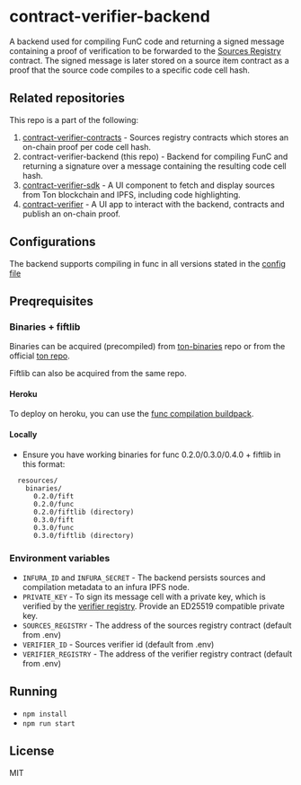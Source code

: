 # contract-verifier-backend

A backend used for compiling FunC code and returning a signed message containing a proof of verification to be forwarded to the [Sources Registry](https://github.com/ton-blockchain/TEPs/pull/91) contract.
The signed message is later stored on a source item contract as a proof that the source code compiles to a specific code cell hash.

## Related repositories

This repo is a part of the following:

1. [contract-verifier-contracts](https://github.com/ton-community/contract-verifier-contracts) - Sources registry contracts which stores an on-chain proof per code cell hash.
2. contract-verifier-backend (this repo) - Backend for compiling FunC and returning a signature over a message containing the resulting code cell hash.
3. [contract-verifier-sdk](https://github.com/ton-community/contract-verifier-sdk) - A UI component to fetch and display sources from Ton blockchain and IPFS, including code highlighting.
4. [contract-verifier](https://github.com/ton-community/contract-verifier) - A UI app to interact with the backend, contracts and publish an on-chain proof.

## Configurations

The backend supports compiling in func in all versions stated in the [config file](https://github.com/ton-community/contract-verifier-config/blob/main/config.json)

## Preqrequisites

### Binaries + fiftlib

Binaries can be acquired (precompiled) from [ton-binaries](https://github.com/ton-defi-org/ton-binaries) repo or from the official [ton repo](https://github.com/ton-blockchain/ton).

Fiftlib can also be acquired from the same repo.

#### Heroku

To deploy on heroku, you can use the [func compilation buildpack](https://github.com/ton-defi-org/heroku-buildpack-func-compiler/).

#### Locally

- Ensure you have working binaries for func 0.2.0/0.3.0/0.4.0 + fiftlib in this format:

```
  resources/
    binaries/
      0.2.0/fift
      0.2.0/func
      0.2.0/fiftlib (directory)
      0.3.0/fift
      0.3.0/func
      0.3.0/fiftlib (directory)
```

### Environment variables

- `INFURA_ID` and `INFURA_SECRET` - The backend persists sources and compilation metadata to an infura IPFS node.
- `PRIVATE_KEY` - To sign its message cell with a private key, which is verified by the [verifier registry](https://github.com/ton-blockchain/TEPs/pull/91). Provide an ED25519 compatible private key.
- `SOURCES_REGISTRY` - The address of the sources registry contract (default from .env)
- `VERIFIER_ID` - Sources verifier id (default from .env)
- `VERIFIER_REGISTRY` - The address of the verifier registry contract (default from .env)

## Running

- `npm install`
- `npm run start`

## License

MIT
